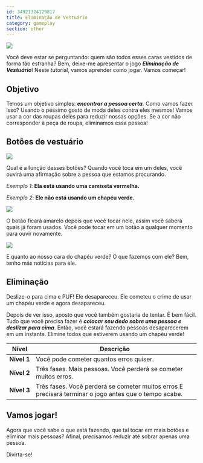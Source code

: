 ```yaml
---
id: 34921324129817
title: Eliminação de Vestuário
category: gameplay
section: other
---
```

![](https://help.studycat.com/hc/article_attachments/34921324100889)

Você deve estar se perguntando: quem são todos esses caras vestidos de forma tão estranha? Bem, deixe-me apresentar o jogo ***Eliminação de Vestuário***! Neste tutorial, vamos aprender como jogar. Vamos começar!

## Objetivo

Temos um objetivo simples: ***encontrar a pessoa certa.*** Como vamos fazer isso? Usando o péssimo gosto de moda deles contra eles mesmos! Vamos usar a cor das roupas deles para reduzir nossas opções. Se a cor não corresponder à peça de roupa, eliminamos essa pessoa!

## Botões de vestuário

**![](https://help.studycat.com/hc/article_attachments/34921310348441)**

Qual é a função desses botões? Quando você toca em um deles, você ouvirá uma afirmação sobre a pessoa que estamos procurando.

*Exemplo 1*: **Ela está usando uma camiseta vermelha.**

*Exemplo 2*: **Ele não está usando um chapéu verde.**

![](https://help.studycat.com/hc/article_attachments/34921324104985)  

O botão ficará amarelo depois que você tocar nele, assim você saberá quais já foram usados. Você pode tocar em um botão a qualquer momento para ouvir novamente.

![](https://help.studycat.com/hc/article_attachments/34921324114329)

E quanto ao nosso cara do chapéu verde? O que fazemos com ele? Bem, tenho más notícias para ele.

## Eliminação

Deslize-o para cima e PUF! Ele desapareceu. Ele cometeu o crime de usar um chapéu verde e agora desapareceu.

Depois de ver isso, aposto que você também gostaria de tentar. É bem fácil. Tudo que você precisa fazer é ***colocar seu dedo sobre uma pessoa e deslizar para cima***. Então, você estará fazendo pessoas desaparecerem em um instante. Elimine todos que estiverem usando um chapéu verde!

| Nível | Descrição |
| --- | --- |
| **Nível&nbsp;1** | Você pode cometer quantos erros quiser. |
| **Nível&nbsp;2** | Três fases. Mais pessoas. Você perderá se cometer muitos erros. |
| **Nível&nbsp;3** | Três fases. Você perderá se cometer muitos erros E precisará terminar o jogo antes que o tempo acabe. |

## Vamos jogar!

Agora que você sabe o que está fazendo, que tal tocar em mais botões e eliminar mais pessoas? Afinal, precisamos reduzir até sobrar apenas uma pessoa.

Divirta-se!

